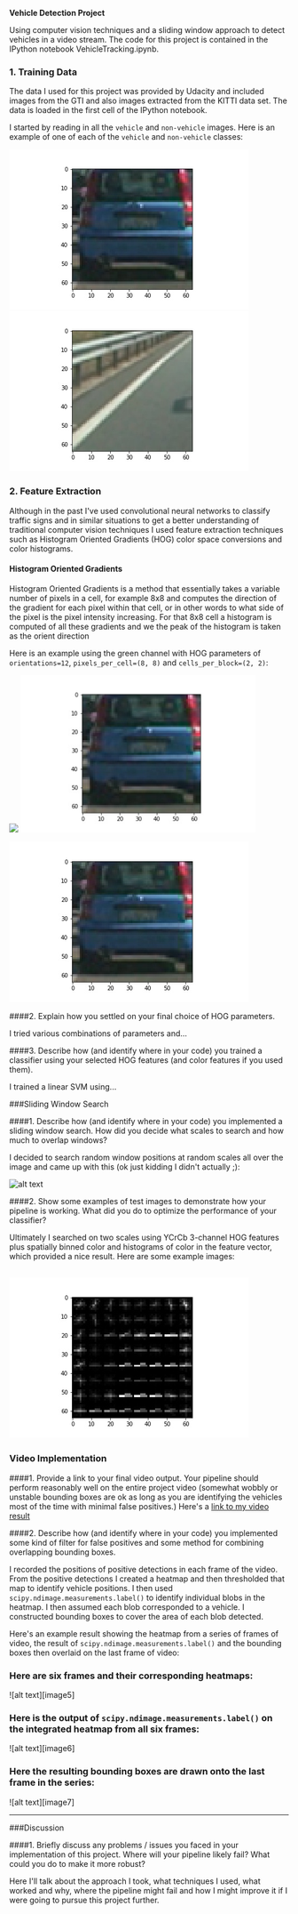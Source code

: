 **Vehicle Detection Project**

[//]: # (Image References)
[image1]: ./pipeline_images/not_car_example.jpg
[image2]: ./pipeline_images/car_example.jpg
[image3]: ./examples/HOG_example.jpg
[image4]: ./pipeline_images/example_hog.jpg

[video1]: ./project_video.mp4

Using computer vision techniques and a sliding window approach to detect vehicles in a video stream. The code for this project is contained in the IPython notebook VehicleTracking.ipynb.

### 1. Training Data

The data I used for this project was provided by Udacity and included images from the GTI and also images extracted from the KITTI data set. The data is loaded in the first cell of the IPython notebook.

I started by reading in all the `vehicle` and `non-vehicle` images.  Here is an example of one of each of the `vehicle` and `non-vehicle` classes:

![alt text][image2] ![alt text][image1]

### 2. Feature Extraction

Although in the past I've used convolutional neural networks to classify traffic signs and in similar situations to get a better understanding of traditional computer vision techniques I used feature extraction techniques such as Histogram Oriented Gradients (HOG) color space conversions and color histograms. 

#### Histogram Oriented Gradients
Histogram Oriented Gradients is a method that essentially takes a variable number of pixels in a cell, for example 8x8 and computes the direction of the gradient for each pixel within that cell, or in other words to what side of the pixel is the pixel intensity increasing. For that 8x8 cell a histogram is computed of all these gradients and we the peak of the histogram is taken as the orient direction

Here is an example using the green channel with HOG parameters of `orientations=12`, `pixels_per_cell=(8, 8)` and `cells_per_block=(2, 2)`:

<img src='./pipeline_images/hog_example.jpg' width="425"/> <img src='./pipeline_images/car_example.jpg' width="425"/>


![alt text][image2]

####2. Explain how you settled on your final choice of HOG parameters.

I tried various combinations of parameters and...

####3. Describe how (and identify where in your code) you trained a classifier using your selected HOG features (and color features if you used them).

I trained a linear SVM using...

###Sliding Window Search

####1. Describe how (and identify where in your code) you implemented a sliding window search.  How did you decide what scales to search and how much to overlap windows?

I decided to search random window positions at random scales all over the image and came up with this (ok just kidding I didn't actually ;):

![alt text][image3]

####2. Show some examples of test images to demonstrate how your pipeline is working.  What did you do to optimize the performance of your classifier?

Ultimately I searched on two scales using YCrCb 3-channel HOG features plus spatially binned color and histograms of color in the feature vector, which provided a nice result.  Here are some example images:

![alt text][image4]
---

### Video Implementation

####1. Provide a link to your final video output.  Your pipeline should perform reasonably well on the entire project video (somewhat wobbly or unstable bounding boxes are ok as long as you are identifying the vehicles most of the time with minimal false positives.)
Here's a [link to my video result](./project_video.mp4)


####2. Describe how (and identify where in your code) you implemented some kind of filter for false positives and some method for combining overlapping bounding boxes.

I recorded the positions of positive detections in each frame of the video.  From the positive detections I created a heatmap and then thresholded that map to identify vehicle positions.  I then used `scipy.ndimage.measurements.label()` to identify individual blobs in the heatmap.  I then assumed each blob corresponded to a vehicle.  I constructed bounding boxes to cover the area of each blob detected.  

Here's an example result showing the heatmap from a series of frames of video, the result of `scipy.ndimage.measurements.label()` and the bounding boxes then overlaid on the last frame of video:

### Here are six frames and their corresponding heatmaps:

![alt text][image5]

### Here is the output of `scipy.ndimage.measurements.label()` on the integrated heatmap from all six frames:
![alt text][image6]

### Here the resulting bounding boxes are drawn onto the last frame in the series:
![alt text][image7]



---

###Discussion

####1. Briefly discuss any problems / issues you faced in your implementation of this project.  Where will your pipeline likely fail?  What could you do to make it more robust?

Here I'll talk about the approach I took, what techniques I used, what worked and why, where the pipeline might fail and how I might improve it if I were going to pursue this project further.  
